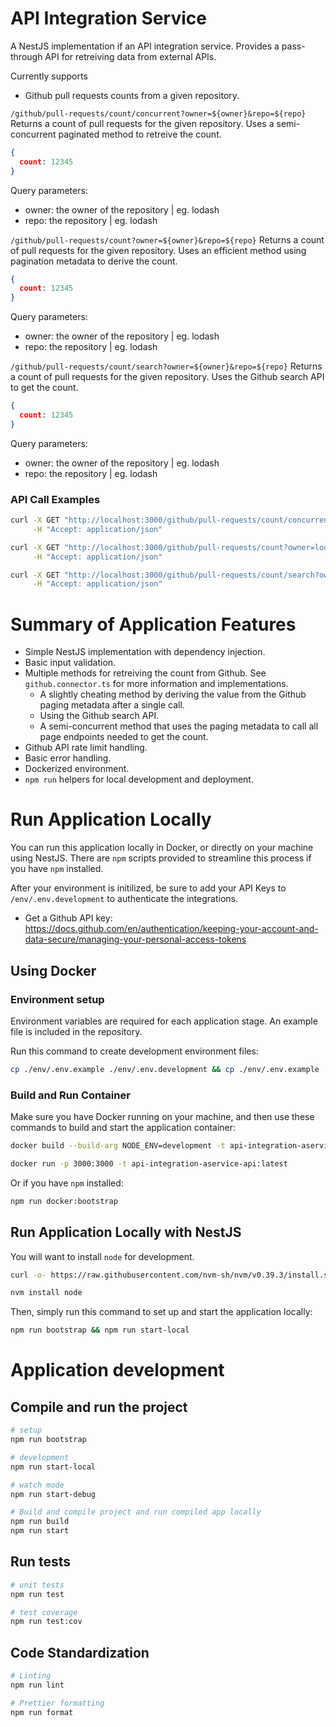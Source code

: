# API Integration Service
A NestJS implementation if an API integration service. Provides a pass-through API for retreiving data from external APIs.

Currently supports
- Github pull requests counts from a given repository.

`/github/pull-requests/count/concurrent?owner=${owner}&repo=${repo}`
Returns a count of pull requests for the given repository. Uses a semi-concurrent paginated method to retreive the count.

```json
{
  count: 12345
}
```
Query parameters:
- owner: the owner of the repository | eg. lodash
- repo: the repository | eg. lodash


`/github/pull-requests/count?owner=${owner}&repo=${repo}`
Returns a count of pull requests for the given repository. Uses an efficient method using pagination metadata to derive the count.

```json
{
  count: 12345
}
```
Query parameters:
- owner: the owner of the repository | eg. lodash
- repo: the repository | eg. lodash

`/github/pull-requests/count/search?owner=${owner}&repo=${repo}`
Returns a count of pull requests for the given repository. Uses the Github search API to get the count.

```json
{
  count: 12345
}
```
Query parameters:
- owner: the owner of the repository | eg. lodash
- repo: the repository | eg. lodash


### API Call Examples

```bash
curl -X GET "http://localhost:3000/github/pull-requests/count/concurrent?owner=lodash&repo=lodash" \
     -H "Accept: application/json"

curl -X GET "http://localhost:3000/github/pull-requests/count?owner=lodash&repo=lodash" \
     -H "Accept: application/json"

curl -X GET "http://localhost:3000/github/pull-requests/count/search?owner=lodash&repo=lodash" \
     -H "Accept: application/json"

```
# Summary of Application Features
- Simple NestJS implementation with dependency injection.
- Basic input validation.
- Multiple methods for retreiving the count from Github. See `github.connector.ts` for more information and implementations.
  - A slightly cheating method by deriving the value from the Github paging metadata after a single call.
  - Using the Github search API.
  - A semi-concurrent method that uses the paging metadata to call all page endpoints needed to get the count.
- Github API rate limit handling.
- Basic error handling.
- Dockerized environment.
- `npm run` helpers for local development and deployment.

# Run Application Locally
You can run this application locally in Docker, or directly on your machine using NestJS. There are `npm` scripts provided to streamline this process if you have `npm` installed.

After your environment is initilized, be sure to add your API Keys to `/env/.env.development` to authenticate the integrations.
- Get a Github API key: https://docs.github.com/en/authentication/keeping-your-account-and-data-secure/managing-your-personal-access-tokens

## Using Docker
### Environment setup
Environment variables are required for each application stage. An example file is included in the repository.

Run this command to create development environment files:

```bash
cp ./env/.env.example ./env/.env.development && cp ./env/.env.example ./env/.env.test
```

### Build and Run Container
Make sure you have Docker running on your machine, and then use these commands to build and start the application container:
```bash
docker build --build-arg NODE_ENV=development -t api-integration-aservice:latest .
```
```bash
docker run -p 3000:3000 -t api-integration-aservice-api:latest
```
Or if you have `npm` installed:
```bash
npm run docker:bootstrap
```

## Run Application Locally with NestJS
You will want to install `node` for development. 
```bash
curl -o- https://raw.githubusercontent.com/nvm-sh/nvm/v0.39.3/install.sh | bash
```
```bash
nvm install node
```
Then, simply run this command to set up and start the application locally:
```bash
npm run bootstrap && npm run start-local
```

# Application development

## Compile and run the project

```bash
# setup
npm run bootstrap

# development
npm run start-local

# watch mode
npm run start-debug

# Build and compile project and run compiled app locally
npm run build
npm run start
```

## Run tests

```bash
# unit tests
npm run test

# test coverage
npm run test:cov
```

## Code Standardization
```bash
# Linting
npm run lint

# Prettier formatting
npm run format
```
